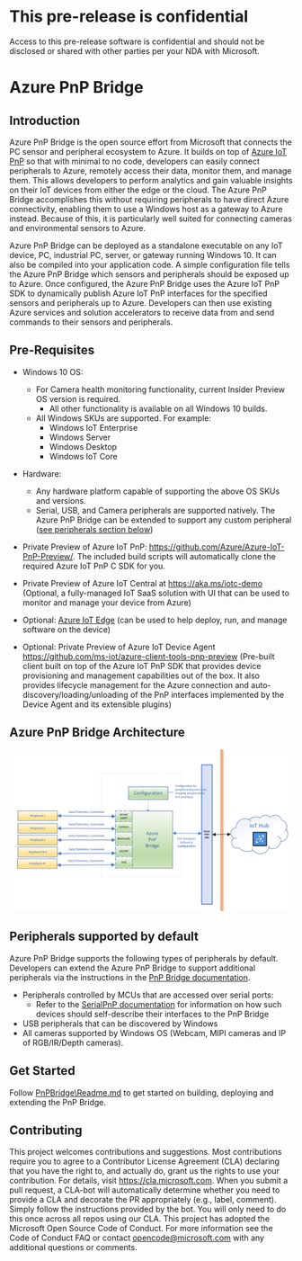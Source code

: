 # This pre-release is confidential
Access to this pre-release software is confidential and should not be disclosed or shared with other parties per your NDA with Microsoft.


# Azure PnP Bridge

## Introduction
Azure PnP Bridge is the open source effort from Microsoft that connects the PC sensor and peripheral ecosystem to Azure. It builds on top of [Azure IoT PnP](https://github.com/Azure/Azure-IoT-PnP-Preview/) so that with minimal to no code, developers can easily connect peripherals to Azure, remotely access their data, monitor them, and manage them. This allows developers to perform analytics and gain valuable insights on their IoT devices from either the edge or the cloud. The Azure PnP Bridge accomplishes this without requiring peripherals to have direct Azure connectivity, enabling them to use a Windows host as a gateway to Azure instead. Because of this, it is particularly well suited for connecting cameras and environmental sensors to Azure.

Azure PnP Bridge can be deployed as a standalone executable on any IoT device, PC, industrial PC, server, or gateway running Windows 10. It can also be compiled into your application code. A simple configuration file tells the Azure PnP Bridge which sensors and peripherals should be exposed up to Azure. Once configured, the Azure PnP Bridge uses the Azure IoT PnP SDK to dynamically publish Azure IoT PnP interfaces for the specified sensors and peripherals up to Azure. Developers can then use existing Azure services and solution accelerators to receive data from and send commands to their sensors and peripherals. 


## Pre-Requisites
- Windows 10 OS:
  - For Camera health monitoring functionality, current Insider Preview OS version is required.
    - All other functionality is available on all Windows 10 builds. 
  - All Windows SKUs are supported. For example:
    - Windows IoT Enterprise
    - Windows Server
    - Windows Desktop
    - Windows IoT Core

- Hardware:
  - Any hardware platform capable of supporting the above OS SKUs and versions.
  - Serial, USB, and Camera peripherals are supported natively. The Azure PnP Bridge can be extended to support any custom peripheral ([see peripherals section below](#peripherals-supported-by-default)) 

- Private Preview of Azure IoT PnP: https://github.com/Azure/Azure-IoT-PnP-Preview/. The included build scripts will automatically clone the required Azure IoT PnP C SDK for you.

- Private Preview of Azure IoT Central at https://aka.ms/iotc-demo (Optional, a fully-managed IoT SaaS solution with UI that can be used to monitor and manage your device from Azure)

- Optional: [Azure IoT Edge](https://docs.microsoft.com/en-us/azure/iot-edge/) (can be used to help deploy, run, and manage software on the device)

- Optional: Private Preview of Azure IoT Device Agent https://github.com/ms-iot/azure-client-tools-pnp-preview (Pre-built client built on top of the Azure IoT PnP SDK that provides device provisioning and management capabilities out of the box. It also provides lifecycle management for the Azure connection and auto-discovery/loading/unloading of the PnP interfaces implemented by the Device Agent and its extensible plugins)

## Azure PnP Bridge Architecture
![Architecture](./PnpBridge/docs/Pictures/AzurePnPBridge.png)

## Peripherals supported by default

Azure PnP Bridge supports the following types of peripherals by default. Developers can extend the Azure PnP Bridge to support additional peripherals via the instructions in the [PnP Bridge documentation](./PnpBridge/ReadMe.md).
- Peripherals controlled by MCUs that are accessed over serial ports:
    - Refer to the [SerialPnP documentation](./SerialPnP/Readme.md) for information on how such devices should self-describe their interfaces to the PnP Bridge
- USB peripherals that can be discovered by Windows
- All cameras supported by Windows OS (Webcam, MIPI cameras and IP of RGB/IR/Depth cameras).

## Get Started

Follow [PnPBridge\Readme.md](./PnpBridge/ReadMe.md) to get started on building, deploying and extending the PnP Bridge.


## Contributing
This project welcomes contributions and suggestions. Most contributions require you to agree to a Contributor License Agreement (CLA) declaring that you have the right to, and actually do, grant us the rights to use your contribution. For details, visit https://cla.microsoft.com. When you submit a pull request, a CLA-bot will automatically determine whether you need to provide a CLA and decorate the PR appropriately (e.g., label, comment). Simply follow the instructions provided by the bot. You will only need to do this once across all repos using our CLA. This project has adopted the Microsoft Open Source Code of Conduct. For more information see the Code of Conduct FAQ or contact opencode@microsoft.com with any additional questions or comments.
